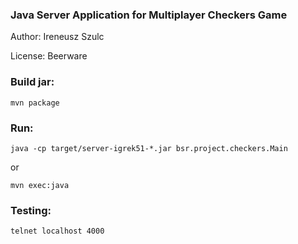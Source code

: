 ### Java Server Application for Multiplayer Checkers Game

Author: Ireneusz Szulc

License: Beerware

### Build jar:
```
mvn package
```

### Run:
```
java -cp target/server-igrek51-*.jar bsr.project.checkers.Main
```
or
```
mvn exec:java
```

### Testing:
```
telnet localhost 4000
```

